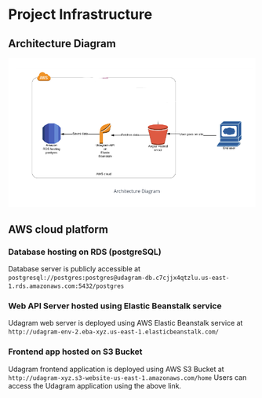 # Project Infrastructure

## Architecture Diagram
![Architecture](../screenshots/architecture_diagram.png)

## AWS cloud platform
### Database hosting on RDS (postgreSQL)
Database server is publicly accessible at `postgresql://postgres:postgres@udagram-db.c7cjjx4qtzlu.us-east-1.rds.amazonaws.com:5432/postgres`
### Web API Server hosted using Elastic Beanstalk service
Udagram web server is deployed using AWS Elastic Beanstalk service at `http://udagram-env-2.eba-xyz.us-east-1.elasticbeanstalk.com/`
### Frontend app hosted on S3 Bucket
Udagram frontend application is deployed using AWS S3 Bucket at `http://udagram-xyz.s3-website-us-east-1.amazonaws.com/home`
Users can access the Udagram application using the above link.
